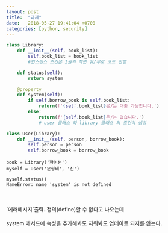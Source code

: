 ```yaml
---
layout: post
title:  "과제"
date:   2018-05-27 19:41:04 +0700
categories: [python, security]
---
```

```python
class Library:
    def __init__(self, book_list):
        self.book_list = book_list
        #인스턴스 조건은 1권의 책만 유/무로 코드 진행

    def status(self):
        return system

    @property    
    def system(self):
        if self.borrow_book is self.book_list:
            return(f'{self.book_list}은/는 대출 가능합니다.')
        else:
            return(f'{self.book_list}은/는 없습니다.')
            # user 클래스 와 library 클래스 의 조건식 생성

class User(Library):
    def __init__(self, person, borrow_book):
        self.person = person
        self.borrow_book = borrow_book
```
```
book = Library('파이썬')
myself = User('문형태', '신')
```
```
myself.status()
NameError: name 'system' is not defined
```
<br>
<br>
`에러메시지`출력..정의(define)할 수 없다고 나오는데
<br>
<br>
system 메서드에 속성을 추가해봐도 지워봐도 업데이트 되지를 않는다.
